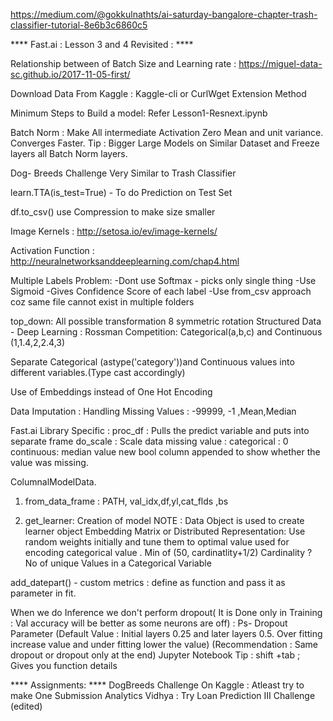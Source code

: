 https://medium.com/@gokkulnathts/ai-saturday-bangalore-chapter-trash-classifier-tutorial-8e6b3c6860c5

**** Fast.ai : Lesson 3 and 4 Revisited : ****

Relationship between of Batch Size and Learning rate : https://miguel-data-sc.github.io/2017-11-05-first/

Download Data From Kaggle : Kaggle-cli or CurlWget Extension Method

Minimum Steps to Build a model: Refer Lesson1-Resnext.ipynb

Batch Norm : Make All intermediate Activation Zero Mean and unit variance. Converges Faster.
Tip :  Bigger Large Models on Similar Dataset and Freeze layers all Batch Norm layers.

Dog- Breeds Challenge Very Similar to Trash Classifier

learn.TTA(is_test=True) - To do Prediction on Test Set

df.to_csv() use Compression to make size smaller

Image Kernels : http://setosa.io/ev/image-kernels/

Activation Function : http://neuralnetworksanddeeplearning.com/chap4.html

Multiple Labels Problem: 
-Dont use Softmax  - picks only single thing
-Use Sigmoid -Gives Confidence Score of each label
-Use from_csv approach coz same file cannot exist in multiple folders

top_down: All possible transformation 8 symmetric rotation 
Structured Data - Deep Learning : Rossman Competition:
Categorical(a,b,c) and Continuous (1,1.4,2,2.4,3)

Separate Categorical (astype('category'))and Continuous values into different variables.(Type cast accordingly)

Use of Embeddings instead of One Hot Encoding

Data Imputation : Handling Missing Values : -99999, -1 ,Mean,Median

Fast.ai Library Specific : 
proc_df : Pulls the predict variable and puts into separate frame
do_scale : Scale data
missing value : categorical : 0 continuous: median value new bool column appended to show whether the value was missing.

ColumnalModelData.
1) from_data_frame : PATH, val_idx,df,yl,cat_flds ,bs

2) get_learner: Creation of model
NOTE : Data Object is used to create learner object
Embedding Matrix or Distributed Representation: Use random weights initially and tune them to optimal value used for encoding categorical value . Min of (50, cardinatlity+1/2)
Cardinality ? No of unique Values in a Categorical Variable


add_datepart() - 
custom metrics : define as function and pass it as parameter in fit.

When we do Inference we don't perform dropout( It is Done only in Training : Val accuracy  will be better as some neurons are off) : Ps- Dropout Parameter (Default Value : Initial layers 0.25 and  later layers 0.5. Over fitting increase value and under fitting lower the value) (Recommendation : Same dropout or dropout only at the end)
Jupyter Notebook Tip : shift +tab ; Gives you function details

**** Assignments:  ****
DogBreeds Challenge On Kaggle : Atleast try to make One Submission 
Analytics Vidhya : Try Loan Prediction III Challenge (edited)
